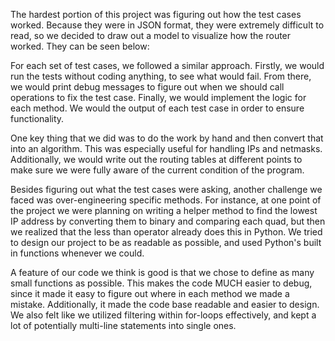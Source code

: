 The hardest portion of this project was figuring out how the test cases worked. Because they were in JSON format, they were extremely difficult to read, so we decided to draw out a model to visualize how the router worked. They can be seen below:  

For each set of test cases, we followed a similar approach. Firstly, we would run the tests without coding anything, to see what would fail. From there, we would print debug messages to figure out when we should call operations to fix the test case. Finally, we would implement the logic for each method. We would the output of each test case in order to ensure functionality.

One key thing that we did was to do the work by hand and then convert that into an algorithm. This was especially useful for handling IPs and netmasks. Additionally, we would write out the routing tables at different points to make sure we were fully aware of the current condition of the program.

Besides figuring out what the test cases were asking, another challenge we faced was over-engineering specific methods. For instance, at one point of the project we were planning on writing a helper method to find the lowest IP address by converting them to binary and comparing each quad, but then we realized that the less than operator already does this in Python. We tried to design our project to be as readable as possible, and used Python's built in functions whenever we could.

A feature of our code we think is good is that we chose to define as many small functions as possible. This makes the code MUCH easier to debug, since it made it easy to figure out where in each method we made a mistake. Additionally, it made the code base readable and easier to design. We also felt like we utilized filtering within for-loops effectively, and kept a lot of potentially multi-line statements into single ones.
